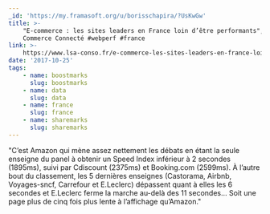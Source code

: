 ```yaml
---
_id: 'https://my.framasoft.org/u/borisschapira/?UsKwGw'
title: >-
    "E-commerce : les sites leaders en France loin d’être performants", LSA
    Commerce Connecté #webperf #france
link: >-
    https://www.lsa-conso.fr/e-commerce-les-sites-leaders-en-france-loin-d-etre-performants-barometre-exclusif,270262
date: '2017-10-25'
tags:
    - name: boostmarks
      slug: boostmarks
    - name: data
      slug: data
    - name: france
      slug: france
    - name: sharemarks
      slug: sharemarks
---
```


<div class="markdown"><p>&quot;C’est Amazon qui mène assez nettement les débats en étant la seule enseigne du panel à obtenir un Speed Index inférieur à 2 secondes (1895ms), suivi par Cdiscount (2375ms) et Booking.com (2599ms). À l’autre bout du classement, les 5 dernières enseignes (Castorama, Airbnb, Voyages-sncf, Carrefour et E.Leclerc) dépassent quant à elles les 6 secondes et E.Leclerc ferme la marche au-delà des 11 secondes… Soit une page plus de cinq fois plus lente à l’affichage qu’Amazon.&quot;
</p></div>
